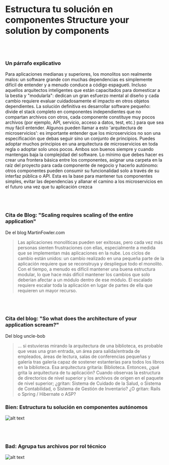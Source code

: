 # Estructura tu solución en componentes Structure your solution by components

<br/><br/>

### Un párrafo explicativo

Para aplicaciones medianas y superiores, los monolitos son realmente malos: un software grande con muchas dependencias es simplemente difícil de entender y a menudo conduce a código espagueti. Incluso aquellos arquitectos inteligentes que están capacitados para domesticar a la bestia y "modularla": dedican un gran esfuerzo mental al diseño y cada cambio requiere evaluar cuidadosamente el impacto en otros objetos dependientes. La solución definitiva es desarrollar software pequeño: divide el stack completo en componentes independientes que no compartan archivos con otros, cada componente constituye muy pocos archivos (por ejemplo, API, servicio, acceso a datos, test, etc.) para que sea muy fácil entender. Algunos pueden llamar a esto 'arquitectura de microservicios': es importante entender que los microservicios no son una especificación que debas seguir sino un conjunto de principios. Puedes adoptar muchos principios en una arquitectura de microservicios en toda regla o adoptar solo unos pocos. Ambos son buenos siempre y cuando mantengas baja la complejidad del software. Lo mínimo que debes hacer es crear una frontera básica entre los componentes, asignar una carpeta en la raíz del proyecto para cada componente de negocio y hacerlo autónomo: otros componentes pueden consumir su funcionalidad solo a través de su interfaz pública o API. Esta es la base para mantener tus componentes simples, evitar las dependencias y allanar el camino a los microservicios en el futuro una vez que tu aplicación crezca

<br/><br/>


### Cita de Blog: "Scaling requires scaling of the entire application"
 De el blog MartinFowler.com
 
 > Las aplicaciones monolíticas pueden ser exitosas, pero cada vez más personas sienten frustraciones con ellas, especialmente a medida que se implementan más aplicaciones en la nube. Los ciclos de cambio están unidos: un cambio realizado en una pequeña parte de la aplicación requiere que se reconstruya y despliegue todo el monolito. Con el tiempo, a menudo es difícil mantener una buena estructura modular, lo que hace más difícil mantener los cambios que solo deberían afectar a un módulo dentro de ese módulo. El escalado requiere escalar toda la aplicación en lugar de partes de ella que requieren un mayor recurso.

 <br/><br/>

 ### Cita del blog: "So what does the architecture of your application scream?"

Del blog uncle-bob

> ... si estuvieras mirando la arquitectura de una biblioteca, es probable que veas una gran entrada, un área para salida/entrada de empleados, áreas de lectura, salas de conferencias pequeñas y galería tras galería capaz de sostener estanterías para todos los libros en la biblioteca. Esa arquitectura gritaría: Biblioteca.
Entonces, ¿qué grita la arquitectura de tu aplicación? Cuando observas la estructura de directorios de nivel superior y los archivos de origen en el paquete de nivel superior; ¿gritan: Sistema de Cuidado de la Salud, o Sistema de Contabilidad, o Sistema de Gestión de Inventario? ¿O gritan: Rails o Spring / Hibernate o ASP?
 
 ### Bien: Estructura tu solución en componentes autónomos
![alt text](https://github.com/i0natan/nodebestpractices/blob/master/assets/images/structurebycomponents.PNG "Structuring solution by components")

 <br/><br/> 

### Bad: Agrupa tus archivos por rol técnico
![alt text](https://github.com/i0natan/nodebestpractices/blob/master/assets/images/structurebyroles.PNG "Structuring solution by technical roles")
